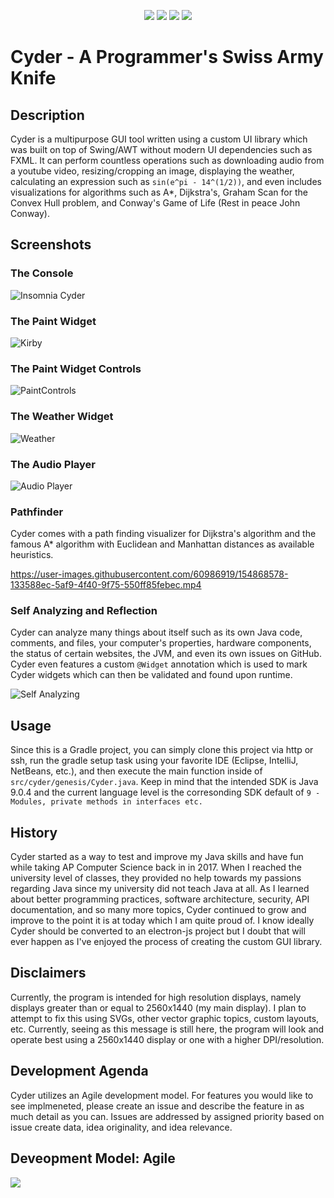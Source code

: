 <p align="center">
<a>
<img  src="https://img.shields.io/github/license/NathanCheshire/Cyder?color=26A8FF&style=for-the-badge"/>
</a>
<a>
<img  src="https://img.shields.io/github/issues/NathanCheshire/Cyder?color=26A8FF&style=for-the-badge"/>
</a>
<a>
<img  src="https://img.shields.io/github/issues-closed/NathanCheshire/Cyder?color=26A8FF&style=for-the-badge"/>
</a>
<a>
<img  src="https://img.shields.io/github/repo-size/NathanCheshire/Cyder?color=26A8FF&style=for-the-badge"/>
</a>
</p>

# Cyder - A Programmer's Swiss Army Knife

## Description

Cyder is a multipurpose GUI tool written using a custom UI library 
which was built on top of Swing/AWT without modern UI dependencies such as FXML.
It can perform countless operations such as downloading audio from a
youtube video, resizing/cropping an image, displaying the weather, 
calculating an expression such as `sin(e^pi - 14^(1/2))`, and even includes
visualizations for algorithms such as A*, Dijkstra's, Graham Scan for 
the Convex Hull problem, and Conway's Game of Life (Rest in peace John Conway).

## Screenshots

### The Console
![Insomnia Cyder](https://user-images.githubusercontent.com/60986919/156904195-6b635813-c2ee-4ce6-b20a-0e8a0b5f7d89.png)

### The Paint Widget
![Kirby](https://user-images.githubusercontent.com/60986919/158036314-055f87d4-b21c-4eec-a92c-d65561c75483.png)

### The Paint Widget Controls
![PaintControls](https://user-images.githubusercontent.com/60986919/158036316-0abe20d4-3414-40e9-8da5-5ec83430d54d.png)

### The Weather Widget
![Weather](https://user-images.githubusercontent.com/60986919/156911464-73221df7-68fa-4ce3-8211-555ddc9c0ac2.png)

### The Audio Player
![Audio Player](https://user-images.githubusercontent.com/60986919/156904205-39fb8218-412e-4a20-9a27-7d2d7bc39902.png)

### Pathfinder

Cyder comes with a path finding visualizer for Dijkstra's algorithm
and the famous A* algorithm with Euclidean and Manhattan distances
as available heuristics.

https://user-images.githubusercontent.com/60986919/154868578-133588ec-5af9-4f40-9f75-550ff85febec.mp4

### Self Analyzing and Reflection

Cyder can analyze many things about itself 
such as its own Java code, comments, and files, 
your computer's properties, hardware components, 
the status of certain websites, the JVM, and even 
its own issues on GitHub. Cyder even features a custom 
`@Widget` annotation which is used to mark Cyder widgets which
can then be validated and found upon runtime.

![Self Analyzing](https://user-images.githubusercontent.com/60986919/156904244-4c740758-f68b-4e20-86f8-74b36179efec.png)

## Usage

Since this is a Gradle project, you can simply clone this project 
via http or ssh, run the gradle setup task using your favorite IDE
(Eclipse, IntelliJ, NetBeans, etc.), and then execute the main function
inside of `src/cyder/genesis/Cyder.java`. Keep in mind that the intended
SDK is Java 9.0.4 and the current language level is the corresonding SDK
default of `9 - Modules, private methods in interfaces etc.`

## History

Cyder started as a way to test and improve my Java skills and have fun
while taking AP Computer Science back in in 2017. When I reached the
university level of classes, they provided no help towards my passions
regarding Java since my university did not teach Java at all. As I learned
about better programming practices, software architecture, security, API
documentation, and so many more topics, Cyder continued to grow and improve
to the point it is at today which I am quite proud of. I know ideally Cyder
should be converted to an electron-js project but I doubt that will
ever happen as I've enjoyed the process of creating the custom GUI library.

## Disclaimers

Currently, the program is intended for high resolution displays,
namely displays greater than or equal to 2560x1440 (my main display).
I plan to attempt to fix this using SVGs, other vector graphic topics,
custom layouts, etc. Currently, seeing as this message is still here, 
the program will look and operate best using a 2560x1440 display 
or one with a higher DPI/resolution.

## Development Agenda

Cyder utilizes an Agile development model. For features you would like
to see implmeneted, please create an issue and describe the
feature in as much detail as you can. Issues are addressed by 
assigned priority based on issue create data, idea originality, 
and idea relevance.

## Deveopment Model: Agile
<img src="https://i.imgur.com/VKeVG4F.png" data-canonical-src="https://i.imgur.com/VKeVG4F.png"/>
